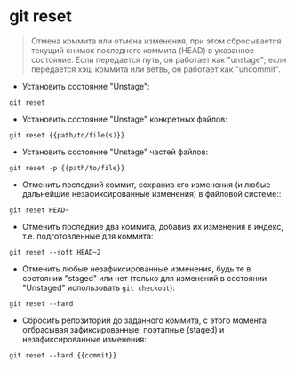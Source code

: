 # git reset

> Отмена коммита или отмена изменения, при этом сбросывается текущий снимок последнего коммита (HEAD) в указанное состояние.
> Если передается путь, он работает как "unstage"; если передается хэш коммита или ветвь, он работает как "uncommit".

- Установить состояние "Unstage":

`git reset`

- Установить состояние "Unstage" конкретных файлов:

`git reset {{path/to/file(s)}}`

- Установить состояние "Unstage" частей файлов:

`git reset -p {{path/to/file}}`

- Отменить последний коммит, сохранив его изменения (и любые дальнейшие незафиксированные изменения) в файловой системе::

`git reset HEAD~`

- Отменить последние два коммита, добавив их изменения в индекс, т.е. подготовленные для коммита:

`git reset --soft HEAD~2`

- Отменить любые незафиксированные изменения, будь те в состоянии "staged" или нет (только для изменений в состоянии "Unstaged" использовать `git checkout`):

`git reset --hard`

- Сбросить репозиторий до заданного коммита, с этого момента отбрасывая зафиксированные, поэтапные (staged) и незафиксированные изменения:

`git reset --hard {{commit}}`